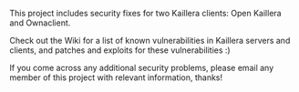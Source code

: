 This project includes security fixes for two Kaillera clients: Open Kaillera and Ownaclient.

Check out the Wiki for a list of known vulnerabilities in Kaillera servers and clients,
and patches and exploits for these vulnerabilities :)

If you come across any additional security problems, please email any member of this project with relevant information, thanks!